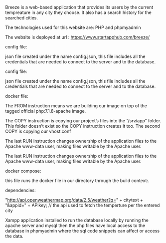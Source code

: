 Breeze is a web-based application that provides its users by the current tempreature in any city they choose. It also has a search history for the searched cities.

The technologies used for this website are: PHP and phpmyadmin

The website is deployed at url : https://www.startapphub.com/breeze/



config file:

json file created under the name config.json, this file includes all the credentials that are needed to connect to the server and to the database.


config file:

json file created under the name config.json,
this file includes all the credentials that are needed to connect to the server and to the database.



docker file:

The FROM instruction means we are building our image on top of the tagged official php:7.1.8-apache image.

The COPY instruction is copying our project’s files into the “/srv/app” folder. This folder doesn’t exist so the COPY instruction creates it too. The second COPY is copying our vhost.conf

The last RUN instruction changes ownership of the application files to the Apache www-data user, making files writable by the Apache user.


The last RUN instruction changes ownership of the application files to the Apache www-data user, making files writable by the Apache user.




docker compose:

this file runs the docker file in our directory through the build context:.

dependencies:


"http://api.openweathermap.org/data/2.5/weather?q=" + citytext + "&appid=" + APIkey; // the api used to fetch the temperture per the entered city

Xampp application installed to run the database locally by running the apache server and mysql
then the php files have local access to the database in phpmyadmin where the sql code snippets can affect or access the data.
